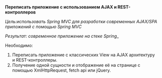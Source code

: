 **Переписать приложение с использованием AJAX и REST-контроллеров**

_Цель:использовать Spring MVC для разработки современных AJAX/SPA приложений c помощью Spring MVC_
 
 _Результат: современное приложение на стеке Spring__

Необходимо:

1. Переписать приложение с классических View на AJAX архитектуру и REST-контроллеры.
2. Получение одной сущности и отображение её на странице с помощью XmlHttpRequest, fetch api или jQuery.